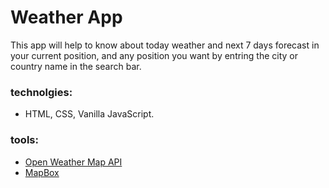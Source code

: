 # Weather App
This app will help to know about today weather and next 7 days forecast in your current position, and any position you want by entring the city or country name in the search bar.

### technolgies:
- HTML, CSS, Vanilla JavaScript.
### tools:
- [Open Weather Map API](https://openweathermap.org/)
- [MapBox](https://www.mapbox.com/)
